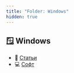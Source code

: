 ```yaml
---
title: "Folder: Windows"
hidden: true
---
```


## 🪟 Windows

- 📝 [Статьи](Windows/articles/)
- 💻 [Софт](Windows/soft/)
